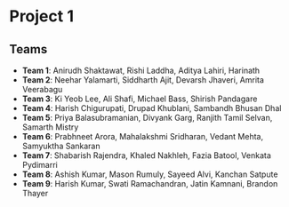 # Project 1
  
## Teams

 * __Team 1__: Anirudh Shaktawat, Rishi Laddha, Aditya Lahiri, Harinath
 * __Team 2__: Neehar Yalamarti, Siddharth Ajit, Devarsh Jhaveri, Amrita Veerabagu
 * __Team 3__: Ki Yeob Lee, Ali Shafi, Michael Bass, Shirish Pandagare
 * __Team 4__: Harish Chigurupati, Drupad Khublani, Sambandh Bhusan Dhal
 * __Team 5__: Priya Balasubramanian, Divyank Garg, Ranjith Tamil Selvan, Samarth Mistry
 * __Team 6__: Prabhneet Arora, Mahalakshmi Sridharan, Vedant Mehta, Samyuktha Sankaran
 * __Team 7__: Shabarish Rajendra, Khaled Nakhleh, Fazia Batool, Venkata Pydimarri
 * __Team 8__: Ashish Kumar, Mason Rumuly, Sayeed Alvi, Kanchan Satpute
 * __Team 9__: Harish Kumar, Swati Ramachandran, Jatin Kamnani, Brandon Thayer

